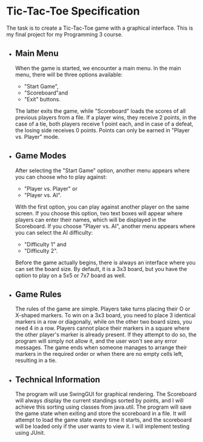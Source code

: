 # **Tic-Tac-Toe Specification**

The task is to create a Tic-Tac-Toe game with a graphical interface. This is my final project for my Programming 3 course.

- ## Main Menu
  When the game is started, we encounter a main menu. In the main menu, there will be three options available: 
  - "Start Game",
  - "Scoreboard"and
  - "Exit" buttons.
    
  The latter exits the game, while "Scoreboard" loads the scores of all previous players from a file. If a player wins, they receive 2 points, in the case of a tie, both players receive 1 point each, and in case   of a defeat, the losing side receives 0 points. Points can only be earned in "Player vs. Player" mode.

- ## Game Modes
  After selecting the "Start Game" option, another menu appears where you can choose who to play against:
  - "Player vs. Player" or
  - "Player vs. AI".
    
  With the first option, you can play against another player on the same screen. If you choose this option, two text boxes will appear where players can enter their names, which will be displayed in the  Scoreboard.
  If you choose "Player vs. AI", another menu appears where you can select the AI difficulty:
  - "Difficulty 1" and
  - "Difficulty 2".
    
  Before the game actually begins, there is always an interface where you can set the board size. By default, it is a 3x3 board, but you have the option to play on a 5x5 or 7x7 board as well.

- ## Game Rules
  The rules of the game are simple. Players take turns placing their O or X-shaped markers. To win on a 3x3 board, you need to place 3 identical markers in a row or diagonally, while on the other two board sizes, you need 4 in a row. Players cannot place their markers in a square where the other player's marker is already present. If they attempt to do so, the program will simply not allow it, and the user won't see any error messages. The game ends when someone manages to arrange their markers in the required order or when there are no empty cells left, resulting in a tie.

- ## Technical Information
  The program will use SwingGUI for graphical rendering. The Scoreboard will always display the current standings sorted by points, and I will achieve this sorting using classes from java.util. The program will save the game state when exiting and store the scoreboard in a file. It will attempt to load the game state every time it starts, and the scoreboard will be loaded only if the user wants to view it. I will implement testing using JUnit.

